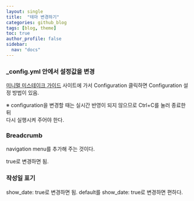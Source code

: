 ```yaml
---
layout: single
title:  "테마 변경하기"
categories: github_blog
tags: [blog, theme]
toc: true
author_profile: false
sidebar:
  nav: "docs"
---
```


### _config.yml 안에서 설정값을 변경

[미니멀 미스테이크 가이드](https://mmistakes.github.io/minimal-mistakes/docs/quick-start-guide/)
사이트에 가서 Configuration 클릭하면 Configuration 설정 방법이 있음. 

※ configuration을 변경할 때는 실시간 반영이 되지 않으므로 Ctrl+C를 눌러 종료한 뒤<br/>
다시 실행시켜 주어야 한다. 

### Breadcrumb
navigation menu를 추가해 주는 것이다.

true로 변경하면 됨.

### 작성일 표기

show_date: true로 변경하면 됨. default를 show_date: true로 변경하면 편하다. 
